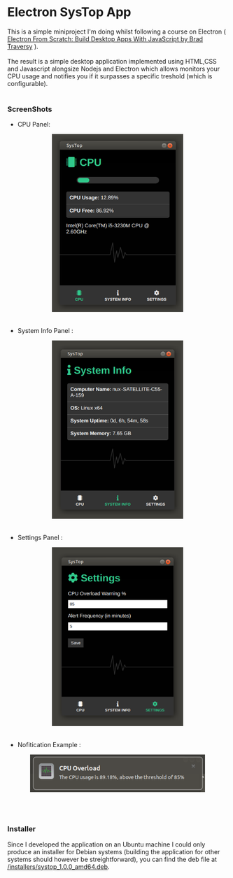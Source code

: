 # Electron SysTop App

This is a simple miniproject I'm doing whilst following a course on Electron ( [Electron From Scratch: Build Desktop Apps With JavaScript by Brad Traversy](https://www.udemy.com/course/electron-from-scratch/) ).
\
\
The result is a simple desktop application implemented using HTML,CSS and Javascript alongsize Nodejs and Electron which allows monitors your CPU usage and notifies you if it surpasses a specific treshold (which is configurable).
\
\
&NewLine;

### ScreenShots

&NewLine;

- CPU Panel:
<div align="center">
    <img src="README_images/cpu-panel.png" alt="CPU Panel" width="300px">
</div>
<br />

- System Info Panel :
<div align="center">
    <img src="README_images/info-panel.png" alt="System Info Panel" width="300px">
</div>
<br />

- Settings Panel :
<div align="center">
    <img src="README_images/settings-panel.png" alt="Settings Panel" width="300px">
</div>
<br />

- Nofitication Example :
<div align="center">
    <img src="README_images/notification.png" alt="Notification" width="400px">
</div>

\
\
&NewLine;

### Installer

Since I developed the application on an Ubuntu machine I could only produce an installer for Debian systems (building the application for other systems should however be streightforward),
you can find the deb file at [/installers/systop_1.0.0_amd64.deb](https://github.com/dario-piotrowicz/Electron_SysTop/blob/master/installers/systop_1.0.0_amd64.deb).
